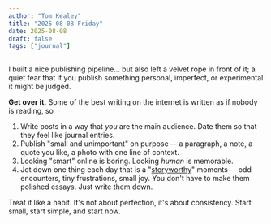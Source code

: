 ```yaml
---
author: "Tom Kealey"
title: "2025-08-08 Friday"
date: 2025-08-08
draft: false
tags: ["journal"]
---
```


I built a nice publishing pipeline... but also left a velvet rope in front of it; a quiet fear that if you publish something personal, imperfect, or experimental it might be judged. 

**Get over it.** Some of the best writing on the internet is written as if nobody is reading, so

1. Write posts in a way that _you_ are the main audience. Date them so that they feel like journal entries.
2. Publish "small and unimportant" on purpose -- a paragraph, a note, a quote you like, a photo with one line of context.
3. Looking "smart" online is boring. Looking _human_ is memorable.
4. Jot down one thing each day that is a "[storyworthy](https://www.amazon.com/Storyworthy-Engage-Persuade-through-Storytelling/dp/1608685489)" moments -- odd encounters, tiny frustrations, small joy. You don't have to make them polished essays. Just write them down.

Treat it like a habit. It's not about perfection, it's about consistency. Start small, start simple, and start now.
